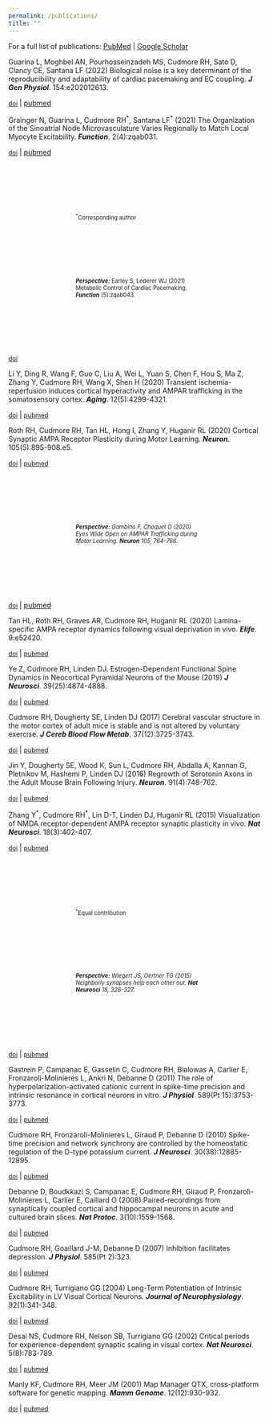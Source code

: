 ```yaml
---
permalink: /publications/
title: ""
---
```

<style>

.my-hanging-perspective {
	text-indent: 0em;
	margin: 10em;
	padding-left: 2em;
	font-size: 0.8em;
}

.my-doi {
	font-size: 0.9em;
}
</style>

For a full list of publications: [PubMed](https://pubmed.ncbi.nlm.nih.gov/?term=cudmore+rh&sort=date&size=20)
 |
[Google Scholar](https://scholar.google.com/citations?hl=en&user=Clhy8sUAAAAJ&view_op=list_works&sortby=pubdate)

<p class="my-hanging">
Guarina L, Moghbel AN, Pourhosseinzadeh MS, Cudmore RH, Sato D, Clancy CE, Santana LF (2022) Biological noise is a key determinant of the reproducibility and adaptability of cardiac pacemaking and EC coupling. <b><i>J Gen Physiol</i></b>. 154:e202012613.

<A class="my-doi" HREF="https://doi.org/10.1085/jgp.202012613">doi</A>
|
<A HREF="http://www.ncbi.nlm.nih.gov/pubmed/35482009">pubmed</A>
</p>

<p class="my-hanging">
Grainger N, Guarina L, Cudmore RH<sup>*</sup>, Santana LF<sup>*</sup> (2021) The Organization of the Sinoatrial Node Microvasculature Varies Regionally to Match Local Myocyte Excitability. <b><i>Function</i></b>. 2(4):zqab031.

<A class="my-doi" HREF="https://doi.org/10.1093/function/zqab031">doi</A>
|
<A HREF="http://www.ncbi.nlm.nih.gov/pubmed/34250490">pubmed</A>
</p>

<p class="my-hanging-perspective">
<sup>*</sup>Corresponding author
</p>

<p class="my-hanging-perspective">
<B><i>Perspective:</i></B> Earley S, Lederer WJ (2021) Metabolic Control of Cardiac Pacemaking. <B><i>Function</i></B> (5):zqab043.

<A class="my-doi" HREF="https://doi.org/10.1093/function/zqab043">doi</A>
<!-- <A HREF="http://www.ncbi.nlm.nih.gov/pubmed/34250490">pubmed</A> -->
</p>


<p class="my-hanging">
Li Y, Ding R, Wang F, Guo C, Liu A, Wei L, Yuan S, Chen F, Hou S, Ma Z, Zhang Y, Cudmore RH, Wang X, Shen H (2020) Transient ischemia-reperfusion induces cortical hyperactivity and AMPAR trafficking in the somatosensory cortex. <b><i>Aging</i></b>. 12(5):4299-4321.

<A class="my-doi" HREF="https://doi.org/10.18632/aging.102881">doi</A>
|
<A class="my-doi" HREF="http://www.ncbi.nlm.nih.gov/pubmed/32155129">pubmed</A>
</p>

<p class="my-hanging">
Roth RH, Cudmore RH, Tan HL, Hong I, Zhang Y, Huganir RL (2020) Cortical Synaptic AMPA Receptor Plasticity during Motor Learning. <b><i>Neuron</i></b>. 105(5):895-908.e5.

<A class="my-doi" HREF="https://doi.org/10.1016/j.neuron.2019.12.005">doi</A>
|
<A class="my-doi" HREF="http://www.ncbi.nlm.nih.gov/pubmed/31901303">pubmed</A>
</p>

<p class="my-hanging-perspective">
<I><B>Perspective:</B>
Gambino F, Choquet D (2020) Eyes Wide Open on AMPAR Trafficking during Motor Learning. <B><i>Neuron</i></B> 105, 764–766.</I>

<A class="my-doi" HREF="https://10.1016/j.neuron.2020.02.006">doi</A>
|
<A HREF="http://www.ncbi.nlm.nih.gov/pubmed/32135087">pubmed</A>
</p>

<p class="my-hanging">
Tan HL, Roth RH, Graves AR, Cudmore RH, Huganir RL (2020) Lamina-specific AMPA receptor dynamics following visual deprivation in vivo. <b><i>Elife</i></b>. 9:e52420.

<A class="my-doi" HREF="https://doi.org/10.7554/eLife.52420">doi</A>
|
<A class="my-doi" HREF="http://www.ncbi.nlm.nih.gov/pubmed/32125273">pubmed</A>
</p>

<p class="my-hanging">
Ye Z, Cudmore RH, Linden DJ. Estrogen-Dependent Functional Spine Dynamics in Neocortical Pyramidal Neurons of the Mouse (2019) <b><i>J Neurosci</i></b>. 39(25):4874-4888.

<A class="my-doi" HREF="https://doi.org/10.1523/JNEUROSCI.2772-18.2019">doi</A>
|
<A class="my-doi" HREF="http://www.ncbi.nlm.nih.gov/pubmed/30992373">pubmed</A>
</p>

<p class="my-hanging">
Cudmore RH, Dougherty SE, Linden DJ (2017) Cerebral vascular structure in the motor cortex of adult mice is stable and is not altered by voluntary exercise. <b><i>J Cereb Blood Flow Metab</i></b>. 37(12):3725-3743.

<A class="my-doi" HREF="https://doi.org/10.1177/0271678X16682508">doi</A>
|
<A class="my-doi" HREF="http://www.ncbi.nlm.nih.gov/pubmed/28059584">pubmed</A>
</p>

<p class="my-hanging">
Jin Y, Dougherty SE, Wood K, Sun L, Cudmore RH, Abdalla A, Kannan G, Pletnikov M, Hashemi P, Linden DJ (2016) Regrowth of Serotonin Axons in the Adult Mouse Brain Following Injury. <b><i>Neuron</i></b>. 91(4):748-762.

<A class="my-doi" HREF="https://doi.org/10.1016/j.neuron.2016.07.024">doi</A>
|
<A class="my-doi" HREF="http://www.ncbi.nlm.nih.gov/pubmed/27499084">pubmed</A>
</p>

<p class="my-hanging">
Zhang Y<sup>*</sup>, Cudmore RH<sup>*</sup>, Lin D-T, Linden DJ, Huganir RL (2015) Visualization of NMDA receptor-dependent AMPA receptor synaptic plasticity in vivo. <b><i>Nat Neurosci</i></b>. 18(3):402-407.

<A class="my-doi" HREF="https://doi.org/0.1038/nn.3936">doi</A>
|
<A class="my-doi" HREF="http://www.ncbi.nlm.nih.gov/pubmed/25643295">pubmed</A>
</p>

<p class="my-hanging-perspective">
<sup>*</sup>Equal contribution
</p>

<p class="my-hanging-perspective">
<I><B>Perspective:</B>
Wiegert JS, Oertner TG (2015) Neighborly synapses help each other out. <B><i>Nat Neurosci</i></B> 18, 326–327.</I>

<A class="my-doi" HREF="https://doi.org/10.1038/nn.3955">doi</A>
|
<A class="my-doi" HREF="http://www.ncbi.nlm.nih.gov/pubmed/25710831">pubmed</A>
</p>

<p class="my-hanging">
Gastrein P, Campanac E, Gasselin C, Cudmore RH, Bialowas A, Carlier E, Fronzaroli-Molinieres L, Ankri N, Debanne D (2011) The role of hyperpolarization-activated cationic current in spike-time precision and intrinsic resonance in cortical neurons in vitro. <b><i>J Physiol</i></b>. 589(Pt 15):3753-3773.

<A class="my-doi" HREF="https://doi.org/10.1113/jphysiol.2011.209148">doi</A>
|
<A class="my-doi" HREF="http://www.ncbi.nlm.nih.gov/pubmed/21624967">pubmed</A>
</p>

<p class="my-hanging">
Cudmore RH, Fronzaroli-Molinieres L, Giraud P, Debanne D (2010) Spike-time precision and network synchrony are controlled by the homeostatic regulation of the D-type potassium current. <b><i>J Neurosci</i></b>. 30(38):12885-12895.

<A class="my-doi" HREF="https://doi.org/10.1523/JNEUROSCI.0740-10.2010">doi</A>
|
<A class="my-doi" HREF="http://www.ncbi.nlm.nih.gov/pubmed/20861392">pubmed</A>
</p>

<p class="my-hanging">
Debanne D, Boudkkazi S, Campanac E, Cudmore RH, Giraud P, Fronzaroli-Molinieres L, Carlier E, Caillard O (2008) Paired-recordings from synaptically coupled cortical and hippocampal neurons in acute and cultured brain slices. <b><i>Nat Protoc</i></b>. 3(10):1559-1568.

<A class="my-doi" HREF="https://doi.org/10.1038/nprot.2008.147">doi</A>
|
<A class="my-doi" HREF="http://www.ncbi.nlm.nih.gov/pubmed/18802437">pubmed</A>
</p>

<p class="my-hanging">
Cudmore RH, Goaillard J-M, Debanne D (2007) Inhibition facilitates depression. <b><i>J Physiol</i></b>. 585(Pt 2):323.

<A class="my-doi" HREF="https://doi.org/10.1113/jphysiol.2007.147207">doi</A>
|
<A class="my-doi" HREF="http://www.ncbi.nlm.nih.gov/pubmed/18056114">pubmed</A>
</p>

<p class="my-hanging">
Cudmore RH, Turrigiano GG (2004) Long-Term Potentiation of Intrinsic Excitability in LV Visual Cortical Neurons. <b><i>Journal of Neurophysiology</i></b>. 92(1):341-348.

<A class="my-doi" HREF="https://doi.org/10.1152/jn.01059.2003">doi</A>
|
<A class="my-doi" HREF="http://www.ncbi.nlm.nih.gov/pubmed/14973317">pubmed</A>
</p>

<p class="my-hanging">
Desai NS, Cudmore RH, Nelson SB, Turrigiano GG (2002) Critical periods for experience-dependent synaptic scaling in visual cortex. <b><i>Nat Neurosci</i></b>. 5(8):783-789.

<A class="my-doi" HREF="https://doi.org/10.1038/nn8783">doi</A>
|
<A class="my-doi" HREF="http://www.ncbi.nlm.nih.gov/pubmed/12080341">pubmed</A>
</p>

<p class="my-hanging">
Manly KF, Cudmore RH, Meer JM (2001) Map Manager QTX, cross-platform software for genetic mapping. <b><i>Mamm Genome</i></b>. 12(12):930-932.

<A class="my-doi" HREF="https://doi.org/10.1007/s00335-001-1016-3">doi</A>
|
<A class="my-doi" HREF="http://www.ncbi.nlm.nih.gov/pubmed/11707780">pubmed</A>
</p>
